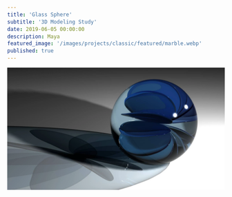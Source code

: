 ```yaml
---
title: 'Glass Sphere'
subtitle: '3D Modeling Study'
date: 2019-06-05 00:00:00
description: Maya
featured_image: '/images/projects/classic/featured/marble.webp'
published: true
---
```


![](/images/projects/classic/full_size/marble.webp)
